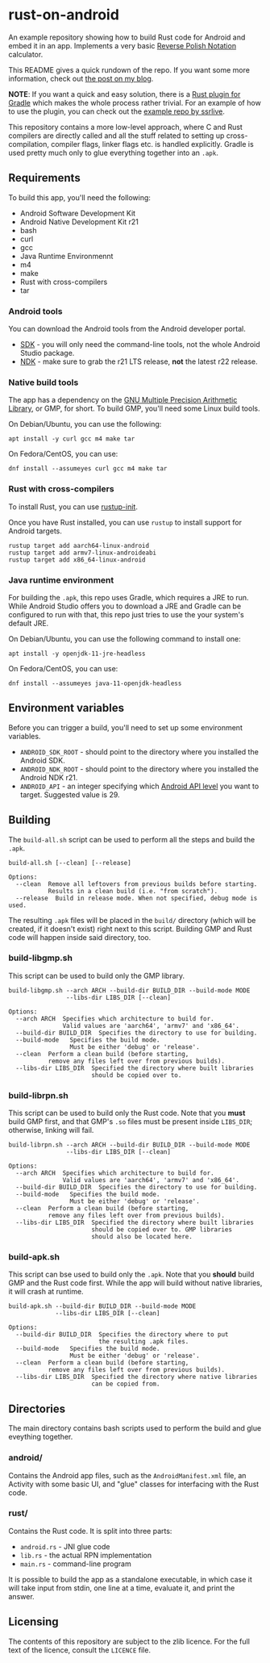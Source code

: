 # rust-on-android

An example repository showing how to build Rust code for Android and embed it in an app.
Implements a very basic [Reverse Polish Notation](https://en.wikipedia.org/wiki/Reverse_Polish_Notation) calculator.

This README gives a quick rundown of the repo.
If you want some more information, check out [the post on my blog](https://blog.svgames.pl/article/running-rust-on-android).

**NOTE**: If you want a quick and easy solution,
there is a [Rust plugin for Gradle](https://github.com/mozilla/rust-android-gradle) which makes the whole
process rather trivial. For an example of how to use the plugin, you can check out
the [example repo by ssrlive](https://github.com/ssrlive/rust_on_android).

This repository contains a more low-level approach, where C and Rust compilers are directly called
and all the stuff related to setting up cross-compilation, compiler flags, linker flags etc.
is handled explicitly. Gradle is used pretty much only to glue everything together into an `.apk`.


## Requirements

To build this app, you'll need the following:
- Android Software Development Kit
- Android Native Development Kit r21
- bash
- curl
- gcc
- Java Runtime Environmennt
- m4
- make
- Rust with cross-compilers
- tar

### Android tools

You can download the Android tools from the Android developer portal.
- [SDK](https://developer.android.com/studio#command-tools) - you will only need the command-line tools, not the whole Android Studio package.
- [NDK](https://developer.android.com/ndk/downloads/) - make sure to grab the r21 LTS release, **not** the latest r22 release.

### Native build tools

The app has a dependency on the [GNU Multiple Precision Arithmetic Library](https://gmplib.org/),
or GMP, for short. To build GMP, you'll need some Linux build tools.

On Debian/Ubuntu, you can use the following:
```
apt install -y curl gcc m4 make tar
```
On Fedora/CentOS, you can use:
```
dnf install --assumeyes curl gcc m4 make tar
```

### Rust with cross-compilers

To install Rust, you can use [rustup-init](https://rust-lang.github.io/rustup/installation/other.html).

Once you have Rust installed, you can use `rustup` to install support for Android targets.
```
rustup target add aarch64-linux-android
rustup target add armv7-linux-androideabi
rustup target add x86_64-linux-android
```

### Java runtime environment

For building the `.apk`, this repo uses Gradle, which requires a JRE to run.
While Android Studio offers you to download a JRE and Gradle can be configured
to run with that, this repo just tries to use the your system's default JRE.

On Debian/Ubuntu, you can use the following command to install one:
```
apt install -y openjdk-11-jre-headless
```
On Fedora/CentOS, you can use:
```
dnf install --assumeyes java-11-openjdk-headless
```


## Environment variables

Before you can trigger a build, you'll need to set up some environment variables.
- `ANDROID_SDK_ROOT` - should point to the directory where you installed the Android SDK.
- `ANDROID_NDK_ROOT` - should point to the directory where you installed the Android NDK r21.
- `ANDROID_API` - an integer specifying which [Android API level](https://en.wikipedia.org/wiki/Android_version_history#Overview) you want to target. Suggested value is 29.


## Building

The `build-all.sh` script can be used to perform all the steps and build the `.apk`.
```
build-all.sh [--clean] [--release]

Options:
  --clean  Remove all leftovers from previous builds before starting.
           Results in a clean build (i.e. "from scratch").
  --release  Build in release mode. When not specified, debug mode is used.
```
The resulting `.apk` files will be placed in the `build/` directory (which will be created, if it doesn't exist)
right next to this script. Building GMP and Rust code will happen inside said directory, too.

### build-libgmp.sh

This script can be used to build only the GMP library.
```
build-libgmp.sh --arch ARCH --build-dir BUILD_DIR --build-mode MODE
                --libs-dir LIBS_DIR [--clean]

Options:
  --arch ARCH  Specifies which architecture to build for.
               Valid values are 'aarch64', 'armv7' and 'x86_64'.
  --build-dir BUILD_DIR  Specifies the directory to use for building.
  --build-mode   Specifies the build mode.
                 Must be either 'debug' or 'release'.
  --clean  Perform a clean build (before starting,
           remove any files left over from previous builds).
  --libs-dir LIBS_DIR  Specified the directory where built libraries
                       should be copied over to.
```

### build-librpn.sh

This script can be used to build only the Rust code.
Note that you **must** build GMP first, and that GMP's `.so`
files must be present inside `LIBS_DIR`; otherwise, linking will fail.
```
build-librpn.sh --arch ARCH --build-dir BUILD_DIR --build-mode MODE
                --libs-dir LIBS_DIR [--clean]

Options:
  --arch ARCH  Specifies which architecture to build for.
               Valid values are 'aarch64', 'armv7' and 'x86_64'.
  --build-dir BUILD_DIR  Specifies the directory to use for building.
  --build-mode   Specifies the build mode.
                 Must be either 'debug' or 'release'.
  --clean  Perform a clean build (before starting,
           remove any files left over from previous builds).
  --libs-dir LIBS_DIR  Specified the directory where built libraries
                       should be copied over to. GMP libraries
                       should also be located here.
```

### build-apk.sh

This script can bse used to build only the `.apk`.
Note that you **should** build GMP and the Rust code first.
While the app will build without native libraries, it will crash at runtime.
```
build-apk.sh --build-dir BUILD_DIR --build-mode MODE
             --libs-dir LIBS_DIR [--clean]

Options:
  --build-dir BUILD_DIR  Specifies the directory where to put
                         the resulting .apk files.
  --build-mode   Specifies the build mode.
                 Must be either 'debug' or 'release'.
  --clean  Perform a clean build (before starting,
           remove any files left over from previous builds).
  --libs-dir LIBS_DIR  Specified the directory where native libraries
                       can be copied from.
```


## Directories

The main directory contains bash scripts used to perform the build and glue eveything together.

### android/

Contains the Android app files, such as the `AndroidManifest.xml` file,
an Activity with some basic UI, and "glue" classes for interfacing with
the Rust code.

### rust/

Contains the Rust code. It is split into three parts:
- `android.rs` - JNI glue code
- `lib.rs` - the actual RPN implementation
- `main.rs` - command-line program

It is possible to build the app as a standalone executable,
in which case it will take input from stdin, one line at a time,
evaluate it, and print the answer.

## Licensing

The contents of this repository are subject to the zlib licence.
For the full text of the licence, consult the `LICENCE` file.
